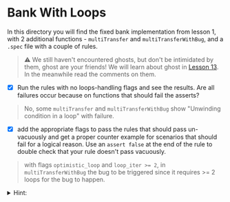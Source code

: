 # Bank With Loops

In this directory you will find the fixed bank implementation from lesson 1, with 2 additional functions - `multiTransfer` and `multiTransferWithBug`, and a `.spec` file with a couple of rules.

> :warning: We still haven't encountered ghosts, but don't be intimidated by them, ghost are your friends! We will learn about ghost in [Lesson 13](../../13.Lesson_Ghost). In the meanwhile read the comments on them.

- [x] Run the rules with no loops-handling flags and see the results. Are all failures occur because on functions that should fail the asserts?

> No, some `multiTransfer` and `multiTransferWithBug` show "Unwinding condition in a loop" with failure.

- [x] add the appropriate flags to pass the rules that should pass un-vacuously and get a proper counter example for scenarios that should fail for a logical reason. Use an `assert false` at the end of the rule to double check that your rule doesn't pass vacuously.

> with flags `optimistic_loop` and `loop_iter >= 2`, in `multiTransferWithBug` the bug to be triggered since it requires >= 2 loops for the bug to happen.

<details>
<summary>Hint:</summary>
Try inserting flags one by one. Remember the `multiTransferWithBug` <b>must</b> to fail because it does not preserve the total funds for any arbitrary number of iterations.
</details>